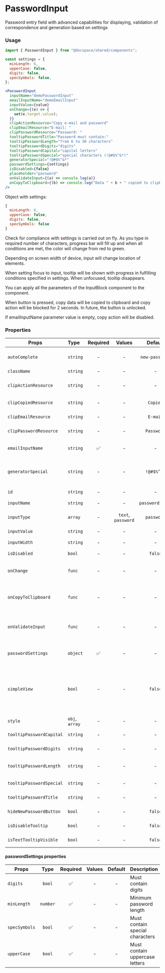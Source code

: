 # PasswordInput

Password entry field with advanced capabilities for displaying, validation of correspondence and generation based on settings

### Usage

```js
import { PasswordInput } from "@docspace/shared/components";
```

```js
const settings = {
  minLength: 6,
  upperCase: false,
  digits: false,
  specSymbols: false,
};
```

```jsx
<PasswordInput
  inputName="demoPasswordInput"
  emailInputName="demoEmailInput"
  inputValue={value}
  onChange={(e) => {
    set(e.target.value);
  }}
  clipActionResource="Copy e-mail and password"
  clipEmailResource="E-mail: "
  clipPasswordResource="Password: "
  tooltipPasswordTitle="Password must contain:"
  tooltipPasswordLength="from 6 to 30 characters"
  tooltipPasswordDigits="digits"
  tooltipPasswordCapital="capital letters"
  tooltipPasswordSpecial="special characters (!@#$%^&*)"
  generatorSpecial="!@#$%^&*"
  passwordSettings={settings}
  isDisabled={false}
  placeholder="password"
  onValidateInput={(a) => console.log(a)}
  onCopyToClipboard={(b) => console.log("Data " + b + " copied to clipboard")}
/>
```

Object with settings:

```js
{
  minLength: 6,
  upperCase: false,
  digits: false,
  specSymbols: false
}
```

Check for compliance with settings is carried out on fly. As you type in required number of characters, progress bar will fill up and when all conditions are met, the color will change from red to green.

Depending on screen width of device, input will change location of elements.

When setting focus to input, tooltip will be shown with progress in fulfilling conditions specified in settings. When unfocused, tooltip disappears.

You can apply all the parameters of the InputBlock component to the component.

When button is pressed, copy data will be copied to clipboard and copy action will be blocked for 2 seconds. In future, the button is unlocked.

If emailInputName parameter value is empty, copy action will be disabled.

### Properties

| Props                    | Type           | Required |       Values       |     Default     | Description                                                                                                                            |
| ------------------------ | :------------- | :------: | :----------------: | :-------------: | -------------------------------------------------------------------------------------------------------------------------------------- |
| `autoComplete`           | `string`       |    -     |         -          | `new-password`  | Allows you to set the component auto-complete                                                                                          |
| `className`              | `string`       |    -     |         -          |        -        | Accepts class                                                                                                                          |
| `clipActionResource`     | `string`       |    -     |         -          |        -        | Translation of text for copying email data and password                                                                                |
| `clipCopiedResource`     | `string`       |    -     |         -          |    `Copied`     | Text translation copy action to copy                                                                                                   |
| `clipEmailResource`      | `string`       |    -     |         -          |    `E-mail`     | Text translation email to copy                                                                                                         |
| `clipPasswordResource`   | `string`       |    -     |         -          |   `Password`    | Text translation password to copy                                                                                                      |
| `emailInputName`         | `string`       |    ✅    |         -          |        -        | Required to associate password field with email field                                                                                  |
| `generatorSpecial`       | `string`       |    -     |         -          |   `!@#$%^&*`    | Set of special characters for password generator and validator                                                                         |
| `id`                     | `string`       |    -     |         -          |        -        | Allows you to set the component id                                                                                                     |
| `inputName`              | `string`       |    -     |         -          | `passwordInput` | Input name                                                                                                                             |
| `inputType`              | `array`        |    -     | `text`, `password` |   `password`    | It is necessary for correct display of values ​​inside input                                                                           |
| `inputValue`             | `string`       |    -     |         -          |        -        | Input value                                                                                                                            |
| `inputWidth`             | `string`       |    -     |         -          |        -        | If you need to set input width manually                                                                                                |
| `isDisabled`             | `bool`         |    -     |         -          |     `false`     | Set input disabled                                                                                                                     |
| `onChange`               | `func`         |    -     |         -          |        -        | Will be triggered whenever an PasswordInput typing                                                                                     |
| `onCopyToClipboard`      | `func`         |    -     |         -          |        -        | Will be triggered if you press copy button, return formatted value                                                                     |
| `onValidateInput`        | `func`         |    -     |         -          |        -        | Will be triggered whenever an PasswordInput typing, return bool value                                                                  |
| `passwordSettings`       | `object`       |    ✅    |         -          |        -        | Set of settings for password generator and validator                                                                                   |
| `simpleView`             | `bool`         |    -     |         -          |     `false`     | Set simple view of password input (without tooltips, password progress bar and several additional buttons (copy and generate password) |
| `style`                  | `obj`, `array` |    -     |         -          |        -        | Accepts css style                                                                                                                      |
| `tooltipPasswordCapital` | `string`       |    -     |         -          |        -        | Capital text translation tooltip                                                                                                       |
| `tooltipPasswordDigits`  | `string`       |    -     |         -          |        -        | Digit text translation tooltip                                                                                                         |
| `tooltipPasswordLength`  | `string`       |    -     |         -          |        -        | Password text translation is long tooltip                                                                                              |
| `tooltipPasswordSpecial` | `string`       |    -     |         -          |        -        | Special text translation tooltip                                                                                                       |
| `tooltipPasswordTitle`   | `string`       |    -     |         -          |        -        | Text translation tooltip                                                                                                               |
| `hideNewPasswordButton`  | `bool`         |    -     |         -          |     `false`     | Allows to hide NewPasswordButton                                                                                                       |
| `isDisableTooltip`       | `bool`         |    -     |         -          |     `false`     | Allows to hide Tooltip                                                                                                                 |
| `isTextTooltipVisible`   | `bool`         |    -     |         -          |     `false`     | Allows to show text Tooltip                                                                                                            |

#### passwordSettings properties

| Props         |   Type   | Required | Values | Default | Description                     |
| ------------- | :------: | :------: | :----: | :-----: | ------------------------------- |
| `digits`      |  `bool`  |    ✅    |   -    |    -    | Must contain digits             |
| `minLength`   | `number` |    ✅    |   -    |    -    | Minimum password length         |
| `specSymbols` |  `bool`  |    ✅    |   -    |    -    | Must contain special characters |
| `upperCase`   |  `bool`  |    ✅    |   -    |    -    | Must contain uppercase letters  |
